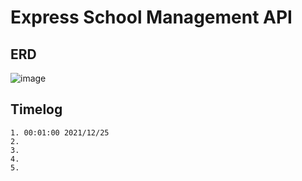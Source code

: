 # Express School Management API

## ERD

![image](https://user-images.githubusercontent.com/72588010/147032325-77265199-82b0-4e6a-b49a-1c47418f6282.png)

## Timelog

    1. 00:01:00 2021/12/25
    2.
    3.
    4.
    5.
